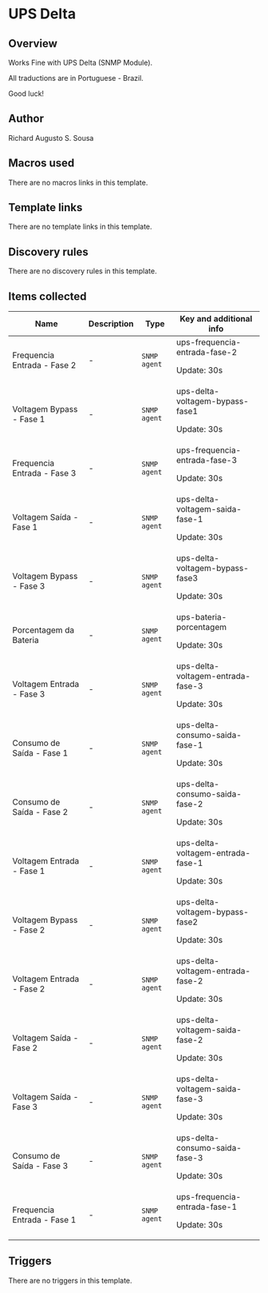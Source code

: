 # UPS Delta

## Overview

Works Fine with UPS Delta (SNMP Module).


All traductions are in Portuguese - Brazil.


Good luck!


 


 



## Author

Richard Augusto S. Sousa

## Macros used

There are no macros links in this template.

## Template links

There are no template links in this template.

## Discovery rules

There are no discovery rules in this template.

## Items collected

|Name|Description|Type|Key and additional info|
|----|-----------|----|----|
|Frequencia Entrada -  Fase 2|<p>-</p>|`SNMP agent`|ups-frequencia-entrada-fase-2<p>Update: 30s</p>|
|Voltagem Bypass -  Fase 1|<p>-</p>|`SNMP agent`|ups-delta-voltagem-bypass-fase1<p>Update: 30s</p>|
|Frequencia Entrada -  Fase 3|<p>-</p>|`SNMP agent`|ups-frequencia-entrada-fase-3<p>Update: 30s</p>|
|Voltagem Saída -  Fase 1|<p>-</p>|`SNMP agent`|ups-delta-voltagem-saida-fase-1<p>Update: 30s</p>|
|Voltagem Bypass -  Fase 3|<p>-</p>|`SNMP agent`|ups-delta-voltagem-bypass-fase3<p>Update: 30s</p>|
|Porcentagem da Bateria|<p>-</p>|`SNMP agent`|ups-bateria-porcentagem<p>Update: 30s</p>|
|Voltagem Entrada -  Fase 3|<p>-</p>|`SNMP agent`|ups-delta-voltagem-entrada-fase-3<p>Update: 30s</p>|
|Consumo de Saída - Fase 1|<p>-</p>|`SNMP agent`|ups-delta-consumo-saida-fase-1<p>Update: 30s</p>|
|Consumo de Saída - Fase 2|<p>-</p>|`SNMP agent`|ups-delta-consumo-saida-fase-2<p>Update: 30s</p>|
|Voltagem Entrada -  Fase 1|<p>-</p>|`SNMP agent`|ups-delta-voltagem-entrada-fase-1<p>Update: 30s</p>|
|Voltagem Bypass -  Fase 2|<p>-</p>|`SNMP agent`|ups-delta-voltagem-bypass-fase2<p>Update: 30s</p>|
|Voltagem Entrada -  Fase 2|<p>-</p>|`SNMP agent`|ups-delta-voltagem-entrada-fase-2<p>Update: 30s</p>|
|Voltagem Saída -  Fase 2|<p>-</p>|`SNMP agent`|ups-delta-voltagem-saida-fase-2<p>Update: 30s</p>|
|Voltagem Saída -  Fase 3|<p>-</p>|`SNMP agent`|ups-delta-voltagem-saida-fase-3<p>Update: 30s</p>|
|Consumo de Saída - Fase 3|<p>-</p>|`SNMP agent`|ups-delta-consumo-saida-fase-3<p>Update: 30s</p>|
|Frequencia Entrada -  Fase 1|<p>-</p>|`SNMP agent`|ups-frequencia-entrada-fase-1<p>Update: 30s</p>|
## Triggers

There are no triggers in this template.

